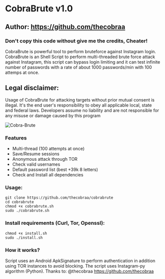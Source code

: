 # CobraBrute v1.0
## Author: https://github.com/thecobraa
### Don't copy this code without give me the credits, Cheater! 
CobraBrute is powerful tool to perform bruteforce against Instagram login.
CobraBrute is an Shell Script to perform multi-threaded brute force attack against Instagram, this script can bypass login limiting and it can test infinite number of passwords with a rate of about 1000 passwords/min with 100 attemps at once.

## Legal disclaimer:
Usage of CobraBrute for attacking targets without prior mutual consent is illegal. It's the end user's responsibility to obey all applicable local, state and federal laws. Developers assume no liability and are not responsible for any misuse or damage caused by this program 

![Cobra-Brute](--)

### Features
- Multi-thread (100 attempts at once)
- Save/Resume sessions
- Anonymous attack through TOR
- Check valid usernames
- Default password list (best +39k 8 letters)
- Check and Install all dependencies

### Usage:
```
git clone https://github.com/thecobraa/cobrabrute
cd cobrabrute
chmod +x cobrabrute.sh
sudo ./cobrabrute.sh
```

### Install requirements (Curl, Tor, Openssl):

```
chmod +x install.sh
sudo ./install.sh
```

### How it works?

Script uses an Android ApkSignature to perform authentication in addition using TOR instances to avoid blocking. 
The script uses Instagram-py algorithm (Python).
Thanks to: @thecobraa https://github.com/thecobraa
